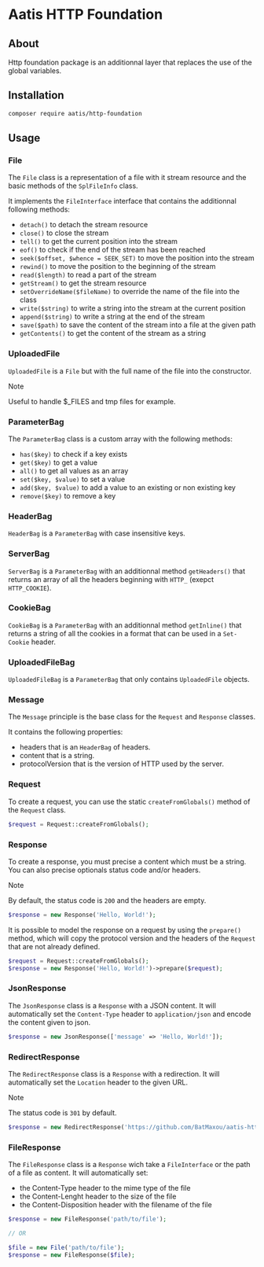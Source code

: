 # Aatis HTTP Foundation

## About

Http foundation package is an additionnal layer that replaces the use of the global variables.

## Installation

```bash
composer require aatis/http-foundation
```

## Usage

### File

The `File` class is a representation of a file with it stream resource and the basic methods of the `SplFileInfo` class.

It implements the `FileInterface` interface that contains the additionnal following methods:

- `detach()` to detach the stream resource
- `close()` to close the stream
- `tell()` to get the current position into the stream
- `eof()` to check if the end of the stream has been reached
- `seek($offset, $whence = SEEK_SET)` to move the position into the stream
- `rewind()` to move the position to the beginning of the stream
- `read($length)` to read a part of the stream
- `getStream()` to get the stream resource
- `setOverrideName($fileName)` to override the name of the file into the class
- `write($string)` to write a string into the stream at the current position
- `append($string)` to write a string at the end of the stream
- `save($path)` to save the content of the stream into a file at the given path
- `getContents()` to get the content of the stream as a string

### UploadedFile

`UploadedFile` is a `File` but with the full name of the file into the constructor.

> [!NOTE]
> Useful to handle $\_FILES and tmp files for example.

### ParameterBag

The `ParameterBag` class is a custom array with the following methods:

- `has($key)` to check if a key exists
- `get($key)` to get a value
- `all()` to get all values as an array
- `set($key, $value)` to set a value
- `add($key, $value)` to add a value to an existing or non existing key
- `remove($key)` to remove a key

### HeaderBag

`HeaderBag` is a `ParameterBag` with case insensitive keys.

### ServerBag

`ServerBag` is a `ParameterBag` with an additionnal method `getHeaders()` that returns an array of all the headers beginning with `HTTP_` (exepct `HTTP_COOKIE`).

### CookieBag

`CookieBag` is a `ParameterBag` with an additionnal method `getInline()` that returns a string of all the cookies in a format that can be used in a `Set-Cookie` header.

### UploadedFileBag

`UploadedFileBag` is a `ParameterBag` that only contains `UploadedFile` objects.

### Message

The `Message` principle is the base class for the `Request` and `Response` classes.

It contains the following properties:

- headers that is an `HeaderBag` of headers.
- content that is a string.
- protocolVersion that is the version of HTTP used by the server.

### Request

To create a request, you can use the static `createFromGlobals()` method of the `Request` class.

```php
$request = Request::createFromGlobals();
```

### Response

To create a response, you must precise a content which must be a string.
You can also precise optionals status code and/or headers.

> [!NOTE]
> By default, the status code is `200` and the headers are empty.

```php
$response = new Response('Hello, World!');
```

It is possible to model the response on a request by using the `prepare()` method, which will copy the protocol version and the headers of the `Request` that are not already defined.

```php
$request = Request::createFromGlobals();
$response = new Response('Hello, World!')->prepare($request);
```

### JsonResponse

The `JsonResponse` class is a `Response` with a JSON content.
It will automatically set the `Content-Type` header to `application/json` and encode the content given to json.

```php
$response = new JsonResponse(['message' => 'Hello, World!']);
```

### RedirectResponse

The `RedirectResponse` class is a `Response` with a redirection.
It will automatically set the `Location` header to the given URL.

> [!NOTE]
> The status code is `301` by default.

```php
$response = new RedirectResponse('https://github.com/BatMaxou/aatis-http-foundation');
```

### FileResponse

The `FileResponse` class is a `Response` wich take a `FileInterface` or the path of a file as content. It will automatically set:

- the Content-Type header to the mime type of the file
- the Content-Lenght header to the size of the file
- the Content-Disposition header with the filename of the file

```php
$response = new FileResponse('path/to/file');

// OR

$file = new File('path/to/file');
$response = new FileResponse($file);
```
